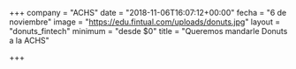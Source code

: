 +++
company = "ACHS"
date = "2018-11-06T16:07:12+00:00"
fecha = "6 de noviembre"
image = "https://edu.fintual.com/uploads/donuts.jpg"
layout = "donuts_fintech"
minimum = "desde $0"
title = "Queremos mandarle Donuts a la ACHS"

+++
